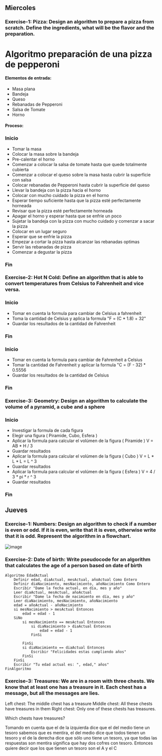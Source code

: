 ## Miercoles

### Exercise-1: Pizza: Design an algorithm to prepare a pizza from scratch. Define the ingredients, what will be the flavor and the preparation.
# Algoritmo preparación de una pizza de pepperoni

#### Elementos de entrada:

* Masa plana
* Bandeja
* Queso
* Rebanadas de Pepperoni 
* Salsa de Tomate 
* Horno

#### Proceso:

### Inicio
* Tomar la masa
* Colocar la masa sobre la bandeja
* Pre-calentar el horno
* Comenzar a colocar la salsa de tomate hasta que quede totalmente cubierta
* Comenzar a colocar el queso sobre la masa hasta cubrir la superficie con salsa
* Colocar rebanadas de Pepperoni hasta cubrir la superficie del queso
* Llevar la bandeja con la pizza hacia el horno
* Colocar con mucho cuidado la pizza en el horno
* Esperar tiempo suficiente hasta que la pizza esté perfectamente horneada
* Revisar que la pizza esté perfectamente horneada
* Apagar el horno y esperar hasta que se enfríe un poco
* Sujetar la bandeja con la pizza con mucho cuidado y comenzar a sacar la pizza
* Colocar en un lugar seguro
* Esperar que se enfríe la pizza
* Empezar a cortar la pizza hasta alcanzar las rebanadas optimas
* Servir las rebanadas de pizza
* Comenzar a degustar la pizza
### Fin





### Exercise-2: Hot N Cold: Define an algorithm that is able to convert temperatures from Celsius to Fahrenheit and vice versa.

### Inicio
* Tomar en cuenta la formula para cambiar de Celsius a fahrenheit 
* Toma la cantidad de Celsius y aplica la formula "F = (C * 1.8) + 32"
* Guardar los resultados de la cantidad de Fahrenheit
### Fin

### Inicio
* Tomar en cuenta la formula para cambiar de Fahrenheit a Celsius
* Tomar la cantidad de Fahrenheit y aplicar la formula "C = (F - 32) * 0.5556
* Guardar los resultados de la cantidad de Celsius
### Fin




### Exercise-3: Geometry: Design an algorithm to calculate the volume of a pyramid, a cube and a sphere

### Inicio
* Investigar la formula de cada figura
* Elegir una figura ( Piramide, Cubo, Esfera )
* Aplicar la formula para calcular el volúmen de la figura ( Piramide ) V = AB * H / 3
* Guardar resultados
* Aplicar la formula para calcular el volúmen de la figura ( Cubo ) V = L * L * L = L ^ 3
* Guardar resultados
* Aplicar la formula para calcular el volúmen de la figura ( Esfera ) V = 4 / 3 * pi * r ^ 3
* Guardar resultados
### Fin




## Jueves

### Exercise-1: Numbers: Design an algorithm to check if a number is even or odd. If it is even, write that it is even, otherwise write that it is odd. Represent the algorithm in a flowchart.

![image](https://aprendeitonline.com/wp-content/uploads/2019/10/test.par_.impar_.png)




### Exercise-2: Date of birth: Write pseudocode for an algorithm that calculates the age of a person based on date of birth

```
Algoritmo EdadActual
	Definir edad, diaActual, mesActual, añoActual Como Entero
	Definir diaNacimiento, mesNacimiento, añoNacimiento Como Entero
	Escribir "Dame la fecha actual, en día, mes y año" 
	Leer diaActual, mesActual, añoActual	
	Escribir "Dame la fecha de nacimiento en día, mes y año"
	Leer diaNacimiento, mesNacimiento, añoNacimiento
	edad = añoActual - añoNacimiento
	si mesNacimiento > mesActual Entonces
		edad = edad - 1
	SiNo
		si mesNacimiento == mesActual Entonces
			si diaNacimiento > diaActual Entonces
				edad = edad - 1
			FinSi
			
		FinSi
		si diaNacimiento == diaActual Entonces
			Escribir "Felicidades estas cumpliendo años"
		FinSi
	FinSi
	Escribir "Tu edad actual es: ", edad," años"
FinAlgoritmo
```




### Exercise-3: Treasures: We are in a room with three chests. We know that at least one has a treasure in it. Each chest has a message, but all the messages are lies.

Left chest: The middle chest has a treasure
Middle chest: All these chests have treasures in them
Right chest: Only one of these chests has treasures.

Which chests have treasures?

Tomando en cuenta que el de la izquierda dice que el del medio tiene un tesoro sabemos que es mentira, el del medio dice que todos tienen un tesoro y el de la derecha dice que sólo uno tiene un tesoro, ya que todas las respuestas son mentira significa que hay dos cofres con tesoro. Entonces quiere decir que los que tienen un tesoro son el A y el C
